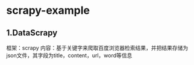 ﻿# scrapy-example
## 1.DataScrapy
框架：scrapy
内容：基于关键字来爬取百度浏览器检索结果，并把结果存储为json文件，其字段为title，content，url，word等信息
